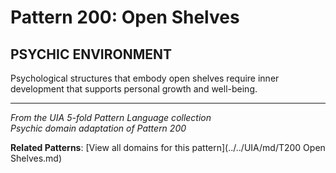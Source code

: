 # Pattern 200: Open Shelves

## PSYCHIC ENVIRONMENT

Psychological structures that embody open shelves require inner development that supports personal growth and well-being.

---

*From the UIA 5-fold Pattern Language collection*  
*Psychic domain adaptation of Pattern 200*

**Related Patterns**: [View all domains for this pattern](../../UIA/md/T200 Open Shelves.md)